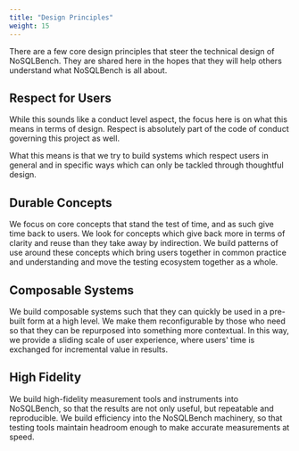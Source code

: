 ```yaml
---
title: "Design Principles"
weight: 15
---
```


There are a few core design principles that steer the technical design of NoSQLBench. They are 
shared here in the hopes that they will help others understand what NoSQLBench is all about.

## Respect for Users

While this sounds like a conduct level aspect, the focus here is on what this means in terms of 
design. Respect is absolutely part of the code of conduct governing this project as well.

What this means is that we try to build systems which respect users in general and in specific 
ways which can only be tackled through thoughtful design.

## Durable Concepts

We focus on core concepts that stand the test of time, and as such give time back to users. We 
look for concepts which give back more in terms of clarity and reuse than they take away by 
indirection. We build patterns of use around these concepts which bring users together in 
common practice and understanding and move the testing ecosystem together as a whole.

## Composable Systems

We build composable systems such that they can quickly be used in a pre-built form at a high 
level. We make them reconfigurable by those who need so that they can be repurposed into 
something more contextual. In this way, we provide a sliding scale of user experience, where 
users' time is exchanged for incremental value in results.

## High Fidelity

We build high-fidelity measurement tools and instruments into NoSQLBench, so that the results 
are not only useful, but repeatable and reproducible. We build efficiency into the NoSQLBench 
machinery, so that testing tools maintain headroom enough to make accurate measurements at speed.

